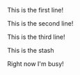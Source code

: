 This is the first line!

This is the second line!

This is the third line!

This is the stash

Right now I'm busy!
